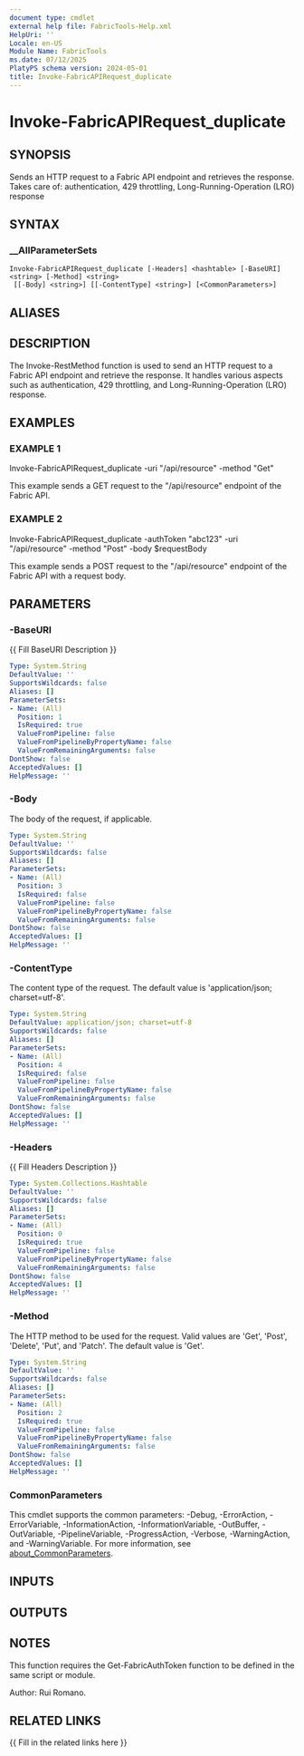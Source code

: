 ```yaml
---
document type: cmdlet
external help file: FabricTools-Help.xml
HelpUri: ''
Locale: en-US
Module Name: FabricTools
ms.date: 07/12/2025
PlatyPS schema version: 2024-05-01
title: Invoke-FabricAPIRequest_duplicate
---
```


# Invoke-FabricAPIRequest_duplicate

## SYNOPSIS

Sends an HTTP request to a Fabric API endpoint and retrieves the response.
Takes care of: authentication, 429 throttling, Long-Running-Operation (LRO) response

## SYNTAX

### __AllParameterSets

```
Invoke-FabricAPIRequest_duplicate [-Headers] <hashtable> [-BaseURI] <string> [-Method] <string>
 [[-Body] <string>] [[-ContentType] <string>] [<CommonParameters>]
```

## ALIASES

## DESCRIPTION

The Invoke-RestMethod function is used to send an HTTP request to a Fabric API endpoint and retrieve the response.
It handles various aspects such as authentication, 429 throttling, and Long-Running-Operation (LRO) response.

## EXAMPLES

### EXAMPLE 1

Invoke-FabricAPIRequest_duplicate -uri "/api/resource" -method "Get"

This example sends a GET request to the "/api/resource" endpoint of the Fabric API.

### EXAMPLE 2

Invoke-FabricAPIRequest_duplicate -authToken "abc123" -uri "/api/resource" -method "Post" -body $requestBody

This example sends a POST request to the "/api/resource" endpoint of the Fabric API with a request body.

## PARAMETERS

### -BaseURI

{{ Fill BaseURI Description }}

```yaml
Type: System.String
DefaultValue: ''
SupportsWildcards: false
Aliases: []
ParameterSets:
- Name: (All)
  Position: 1
  IsRequired: true
  ValueFromPipeline: false
  ValueFromPipelineByPropertyName: false
  ValueFromRemainingArguments: false
DontShow: false
AcceptedValues: []
HelpMessage: ''
```

### -Body

The body of the request, if applicable.

```yaml
Type: System.String
DefaultValue: ''
SupportsWildcards: false
Aliases: []
ParameterSets:
- Name: (All)
  Position: 3
  IsRequired: false
  ValueFromPipeline: false
  ValueFromPipelineByPropertyName: false
  ValueFromRemainingArguments: false
DontShow: false
AcceptedValues: []
HelpMessage: ''
```

### -ContentType

The content type of the request.
The default value is 'application/json; charset=utf-8'.

```yaml
Type: System.String
DefaultValue: application/json; charset=utf-8
SupportsWildcards: false
Aliases: []
ParameterSets:
- Name: (All)
  Position: 4
  IsRequired: false
  ValueFromPipeline: false
  ValueFromPipelineByPropertyName: false
  ValueFromRemainingArguments: false
DontShow: false
AcceptedValues: []
HelpMessage: ''
```

### -Headers

{{ Fill Headers Description }}

```yaml
Type: System.Collections.Hashtable
DefaultValue: ''
SupportsWildcards: false
Aliases: []
ParameterSets:
- Name: (All)
  Position: 0
  IsRequired: true
  ValueFromPipeline: false
  ValueFromPipelineByPropertyName: false
  ValueFromRemainingArguments: false
DontShow: false
AcceptedValues: []
HelpMessage: ''
```

### -Method

The HTTP method to be used for the request.
Valid values are 'Get', 'Post', 'Delete', 'Put', and 'Patch'.
The default value is 'Get'.

```yaml
Type: System.String
DefaultValue: ''
SupportsWildcards: false
Aliases: []
ParameterSets:
- Name: (All)
  Position: 2
  IsRequired: true
  ValueFromPipeline: false
  ValueFromPipelineByPropertyName: false
  ValueFromRemainingArguments: false
DontShow: false
AcceptedValues: []
HelpMessage: ''
```

### CommonParameters

This cmdlet supports the common parameters: -Debug, -ErrorAction, -ErrorVariable,
-InformationAction, -InformationVariable, -OutBuffer, -OutVariable, -PipelineVariable,
-ProgressAction, -Verbose, -WarningAction, and -WarningVariable. For more information, see
[about_CommonParameters](https://go.microsoft.com/fwlink/?LinkID=113216).

## INPUTS

## OUTPUTS

## NOTES

This function requires the Get-FabricAuthToken function to be defined in the same script or module.

Author: Rui Romano.

## RELATED LINKS

{{ Fill in the related links here }}

